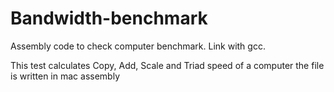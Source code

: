 # Bandwidth-benchmark
Assembly code to check computer benchmark. Link with gcc.

This test calculates Copy, Add, Scale and Triad speed of a computer
the file is written in mac assembly
